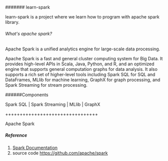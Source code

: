 ####### learn-spark

learn-spark is a project where we learn how to program with apache spark library.

###### What's apache spark?

Apache Spark is a unified analytics engine for large-scale data processing.

Apache Spark is a fast and general cluster computing system for Big Data.
It provides high-level APIs in Scala, Java, Python, and R, and an optimized engine 
that supports general computation graphs for data analysis. 
It also supports a rich set of higher-level tools including Spark SQL for 
SQL and DataFrames, MLlib for machine learning, GraphX for graph
 processing, and Spark Streaming for stream processing.

######Components

Spark SQL | Spark Streaming | MLlib | GraphX 

++++++++++++++++++++++++++++++++

Apache Spark

##### Reference
1. [Spark Documentation](https://spark.apache.org/)
2. source code https://github.com/apache/spark